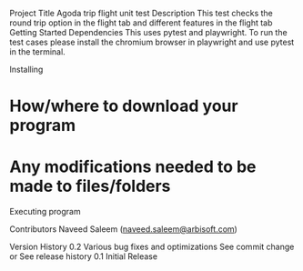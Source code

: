 Project Title
Agoda trip flight unit test 
Description
This test checks the round trip option in the flight tab and different features in the flight tab
Getting Started
Dependencies
This uses pytest and playwright. To run the test cases please install the chromium browser in playwright and use pytest in the terminal.

Installing
# How/where to download your program
# Any modifications needed to be made to files/folders
Executing program
<!-- How to run the program
Step-by-step bullets
code blocks for commands -->

Contributors
Naveed Saleem (naveed.saleem@arbisoft.com)


Version History
0.2
Various bug fixes and optimizations
See commit change or See release history
0.1
Initial Release


